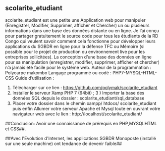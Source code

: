 ## scolarite_etudiant ##

scolarite_etudiant est une petite une Application web pour manipuler (Enregistrer, Modifier, Supprimer, afficher et Chercher) un ou plusieurs informations dans une base des données distante ou en ligne. Je l’ai conçu pour partager gratuitement le source code pour tous les étudiants de la RD Congo qui veulent savoir comment cela fonctionne pour développer leurs applications du SGBDR en ligne pour la défense TFC ou Mémoire (si possible pour le projet de production ou environnement live pour les entreprises sollicitées). La conception d’une base des données en ligne pour sa manipulation (enregistrer, modifier, supprimer, afficher et chercher) n’a jamais été facile pour le système web.
Auteur de la programmation : Polycarpe makombo
Langage programmé ou codé : PHP7-MYSQL-HTML-CSS
Guide d’utilisation : 
1) Télécharger sur ce lien : https://github.com/polymak/scolarite_etudiant
2) Installer le serveur Xamp PHP 7 (64bit) ;
3 ) Importer la base des données SQL depuis le dossier : scolarite_etudiant/sql_database
4) Placer votre dossier dans le chemin  xampp/ htdocs/ scolarite_etudiant puis enfin Allumer votre serveur Apache et Mysql toute en ouvrant votre navigateur web avec le lien : http://localhost/scolarite_etudiant/ 

##Conclusion: Avoir une connaissance de prérequis en PHP,MYSQLHTML et CSS##.

##Avec l'Evolution d'Internet, les applications SGBDR Monoposte (installé sur une seule machine) ont tendance de devenir faible##

